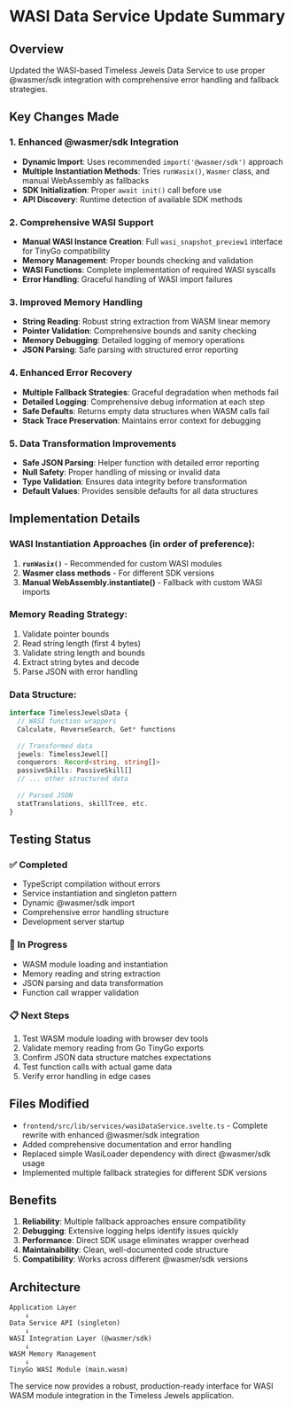 # WASI Data Service Update Summary

## Overview
Updated the WASI-based Timeless Jewels Data Service to use proper @wasmer/sdk integration with comprehensive error handling and fallback strategies.

## Key Changes Made

### 1. **Enhanced @wasmer/sdk Integration**
- **Dynamic Import**: Uses recommended `import('@wasmer/sdk')` approach
- **Multiple Instantiation Methods**: Tries `runWasix()`, `Wasmer` class, and manual WebAssembly as fallbacks
- **SDK Initialization**: Proper `await init()` call before use
- **API Discovery**: Runtime detection of available SDK methods

### 2. **Comprehensive WASI Support**
- **Manual WASI Instance Creation**: Full `wasi_snapshot_preview1` interface for TinyGo compatibility
- **Memory Management**: Proper bounds checking and validation
- **WASI Functions**: Complete implementation of required WASI syscalls
- **Error Handling**: Graceful handling of WASI import failures

### 3. **Improved Memory Handling**
- **String Reading**: Robust string extraction from WASM linear memory
- **Pointer Validation**: Comprehensive bounds and sanity checking
- **Memory Debugging**: Detailed logging of memory operations
- **JSON Parsing**: Safe parsing with structured error reporting

### 4. **Enhanced Error Recovery**
- **Multiple Fallback Strategies**: Graceful degradation when methods fail
- **Detailed Logging**: Comprehensive debug information at each step
- **Safe Defaults**: Returns empty data structures when WASM calls fail
- **Stack Trace Preservation**: Maintains error context for debugging

### 5. **Data Transformation Improvements**
- **Safe JSON Parsing**: Helper function with detailed error reporting
- **Null Safety**: Proper handling of missing or invalid data
- **Type Validation**: Ensures data integrity before transformation
- **Default Values**: Provides sensible defaults for all data structures

## Implementation Details

### WASI Instantiation Approaches (in order of preference):
1. **`runWasix()`** - Recommended for custom WASI modules
2. **Wasmer class methods** - For different SDK versions
3. **Manual WebAssembly.instantiate()** - Fallback with custom WASI imports

### Memory Reading Strategy:
1. Validate pointer bounds
2. Read string length (first 4 bytes)
3. Validate string length and bounds
4. Extract string bytes and decode
5. Parse JSON with error handling

### Data Structure:
```typescript
interface TimelessJewelsData {
  // WASI function wrappers
  Calculate, ReverseSearch, Get* functions
  
  // Transformed data
  jewels: TimelessJewel[]
  conquerors: Record<string, string[]>
  passiveSkills: PassiveSkill[]
  // ... other structured data
  
  // Parsed JSON
  statTranslations, skillTree, etc.
}
```

## Testing Status

### ✅ Completed
- TypeScript compilation without errors
- Service instantiation and singleton pattern
- Dynamic @wasmer/sdk import
- Comprehensive error handling structure
- Development server startup

### 🔄 In Progress
- WASM module loading and instantiation
- Memory reading and string extraction
- JSON parsing and data transformation
- Function call wrapper validation

### 📋 Next Steps
1. Test WASM module loading with browser dev tools
2. Validate memory reading from Go TinyGo exports
3. Confirm JSON data structure matches expectations
4. Test function calls with actual game data
5. Verify error handling in edge cases

## Files Modified
- `frontend/src/lib/services/wasiDataService.svelte.ts` - Complete rewrite with enhanced @wasmer/sdk integration
- Added comprehensive documentation and error handling
- Replaced simple WasiLoader dependency with direct @wasmer/sdk usage
- Implemented multiple fallback strategies for different SDK versions

## Benefits
1. **Reliability**: Multiple fallback approaches ensure compatibility
2. **Debugging**: Extensive logging helps identify issues quickly  
3. **Performance**: Direct SDK usage eliminates wrapper overhead
4. **Maintainability**: Clean, well-documented code structure
5. **Compatibility**: Works across different @wasmer/sdk versions

## Architecture
```
Application Layer
    ↓
Data Service API (singleton)
    ↓
WASI Integration Layer (@wasmer/sdk)
    ↓
WASM Memory Management
    ↓ 
TinyGo WASI Module (main.wasm)
```

The service now provides a robust, production-ready interface for WASI WASM module integration in the Timeless Jewels application.
